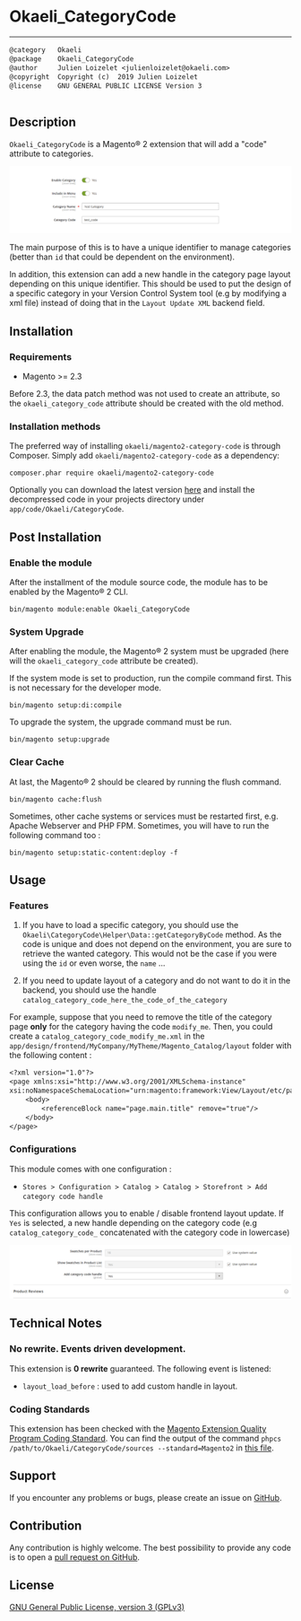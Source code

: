 # Okaeli_CategoryCode

----------------------

```
@category   Okaeli  
@package    Okaeli_CategoryCode  
@author     Julien Loizelet <julienloizelet@okaeli.com>  
@copyright  Copyright (c)  2019 Julien Loizelet  
@license    GNU GENERAL PUBLIC LICENSE Version 3
  
```

## Description

`Okaeli_CategoryCode` is a Magento® 2 extension that will add a "code" attribute to categories.

![Okaeli CategoryCode Admin Field screenshot](doc/images/okaeli-category-code-field.png)

The main purpose of this is to have a unique identifier to manage categories (better than `id` that could be dependent on the environment).

In addition, this extension can add a new handle in the category page layout depending on this unique identifier. This should be used to put the design of a 
specific category in your Version Control System tool (e.g by modifying a xml file) instead of doing that in the `Layout Update XML` backend field. 


## Installation

### Requirements

- Magento >= 2.3 

Before 2.3, the data patch method was not used to create an attribute, so the `okaeli_category_code` attribute should be
created with the old method.

### Installation methods

The preferred way of installing `okaeli/magento2-category-code` is through Composer. Simply add `okaeli/magento2-category-code` as a dependency:

    composer.phar require okaeli/magento2-category-code

Optionally you can download the latest version [here](https://github.com/julienloizelet/magento2-category-code/releases) and install the decompressed code in your projects directory under `app/code/Okaeli/CategoryCode`.

## Post Installation

### Enable the module

After the installment of the module source code, the module has to be enabled by the Magento® 2 CLI.

    bin/magento module:enable Okaeli_CategoryCode

### System Upgrade

After enabling the module, the Magento® 2 system must be upgraded (here will the `okaeli_category_code` attribute be created).

If the system mode is set to production, run the compile command first. This is not necessary for the developer mode.

    bin/magento setup:di:compile

To upgrade the system, the upgrade command must be run.

    bin/magento setup:upgrade

### Clear Cache

At last, the Magento® 2 should be cleared by running the flush command.

    bin/magento cache:flush

Sometimes, other cache systems or services must be restarted first, e.g. Apache Webserver and PHP FPM.
Sometimes, you will have to run the following command too :

    bin/magento setup:static-content:deploy -f



## Usage

### Features

1. If you have to load a specific category, you should use the `Okaeli\CategoryCode\Helper\Data::getCategoryByCode` method.
As the code is unique and does not depend on the environment, you are sure to retrieve the wanted category. This would not be the case if 
you were using the `id` or even worse, the `name` ...

2. If you need to update layout of a category and do not want to do it in the backend, you should use the handle
`catalog_category_code_here_the_code_of_the_category`

For example, suppose that you need to remove the title of the category page **only** for the category having the code `modify_me`.
Then, you could create a `catalog_category_code_modify_me.xml` in the `app/design/frontend/MyCompany/MyTheme/Magento_Catalog/layout` folder with the following content :

    <?xml version="1.0"?>
    <page xmlns:xsi="http://www.w3.org/2001/XMLSchema-instance" xsi:noNamespaceSchemaLocation="urn:magento:framework:View/Layout/etc/page_configuration.xsd">
        <body>
            <referenceBlock name="page.main.title" remove="true"/>
        </body>
    </page>


### Configurations

This module comes with one configuration :

  * `Stores > Configuration > Catalog > Catalog > Storefront > Add category code handle`

  This configuration allows you to enable / disable frontend layout update. If `Yes` is selected,
a new handle depending on the category code (e.g `catalog_category_code_` concatenated with the category code in lowercase)

  

  ![Okaeli CategoryCode Settings screenshot](doc/images/okaeli-category-code-settings.png)

## Technical Notes

### No rewrite. Events driven development.

This extension is **0 rewrite**  guaranteed. The following event is listened:

  * `layout_load_before` : used to add custom handle in layout.


### Coding Standards

This extension has been checked with the [Magento Extension Quality Program Coding Standard](https://github.com/magento/magento-coding-standard).
You can find the output of the command `phpcs /path/to/Okaeli/CategoryCode/sources --standard=Magento2` in [this file](doc/coding-standard/magento-eqp.txt).

## Support

If you encounter any problems or bugs, please create an issue on
[GitHub](https://github.com/julienloizelet/magento2-category-code/issues).

## Contribution

Any contribution is highly welcome. The best possibility to provide any code is to open
a [pull request on GitHub](https://help.github.com/articles/using-pull-requests).

## License

[GNU General Public License, version 3 (GPLv3)](http://opensource.org/licenses/gpl-3.0)
